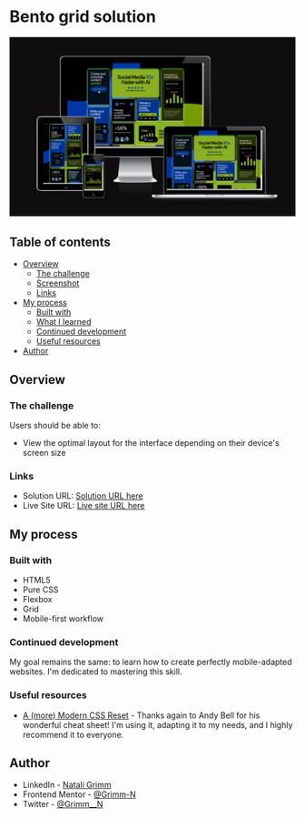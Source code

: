 # Bento grid solution

![WEb & Mobile design](./screenshots/all.png)

## Table of contents

- [Overview](#overview)
  - [The challenge](#the-challenge)
  - [Screenshot](#screenshot)
  - [Links](#links)
- [My process](#my-process)
  - [Built with](#built-with)
  - [What I learned](#what-i-learned)
  - [Continued development](#continued-development)
  - [Useful resources](#useful-resources)
- [Author](#author)

## Overview

### The challenge

Users should be able to:

- View the optimal layout for the interface depending on their device's screen size

### Links

- Solution URL: [Solution URL here](https://www.frontendmentor.io/solutions/landing-page---intro-section-flex-grid-m-f-w-r_5VWj-Upx)
- Live Site URL: [Live site URL here](https://grimm-n.github.io/intro-component-with-signup-form/)

## My process

### Built with

- HTML5
- Pure CSS
- Flexbox
- Grid
- Mobile-first workflow

### Continued development

My goal remains the same: to learn how to create perfectly mobile-adapted websites. I'm dedicated to mastering this skill.

### Useful resources

- [A (more) Modern CSS Reset](https://piccalil.li/blog/a-more-modern-css-reset/) - Thanks again to Andy Bell for his wonderful cheat sheet! I'm using it, adapting it to my needs, and I highly recommend it to everyone.

## Author

- LinkedIn - [Natali Grimm](https://www.linkedin.com/in/grimm-n/)
- Frontend Mentor - [@Grimm-N](https://www.frontendmentor.io/profile/Grimm-N)
- Twitter - [@Grimm__N](https://x.com/Grimm__N)
